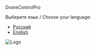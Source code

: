 DroneControlPro

Выберите язык / Choose your language:

- [Русский](README_ru.md)
- [English](README_en.md)


![Logo](SIX_FINGERS.png)


